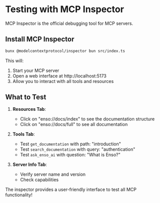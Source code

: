 # Testing with MCP Inspector

MCP Inspector is the official debugging tool for MCP servers.

## Install MCP Inspector

```bash
bunx @modelcontextprotocol/inspector bun src/index.ts
```

This will:
1. Start your MCP server
2. Open a web interface at http://localhost:5173
3. Allow you to interact with all tools and resources

## What to Test

1. **Resources Tab**:
   - Click on "enso://docs/index" to see the documentation structure
   - Click on "enso://docs/full" to see all documentation

2. **Tools Tab**:
   - Test `get_documentation` with path: "introduction"
   - Test `search_documentation` with query: "authentication"
   - Test `ask_enso_ai` with question: "What is Enso?"

3. **Server Info Tab**:
   - Verify server name and version
   - Check capabilities

The inspector provides a user-friendly interface to test all MCP functionality!